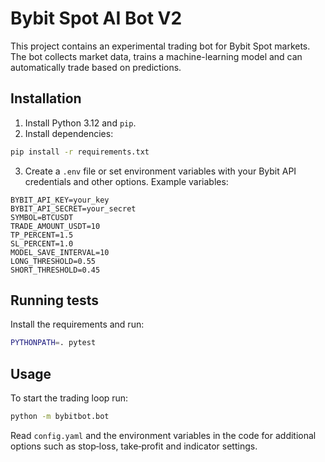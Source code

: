 # Bybit Spot AI Bot V2

This project contains an experimental trading bot for Bybit Spot markets. The bot collects market data, trains a machine-learning model and can automatically trade based on predictions.

## Installation

1. Install Python 3.12 and `pip`.
2. Install dependencies:

```bash
pip install -r requirements.txt
```

3. Create a `.env` file or set environment variables with your Bybit API credentials and other options. Example variables:

```
BYBIT_API_KEY=your_key
BYBIT_API_SECRET=your_secret
SYMBOL=BTCUSDT
TRADE_AMOUNT_USDT=10
TP_PERCENT=1.5
SL_PERCENT=1.0
MODEL_SAVE_INTERVAL=10
LONG_THRESHOLD=0.55
SHORT_THRESHOLD=0.45
```

## Running tests

Install the requirements and run:

```bash
PYTHONPATH=. pytest
```

## Usage

To start the trading loop run:

```bash
python -m bybitbot.bot
```

Read `config.yaml` and the environment variables in the code for additional options such as stop‑loss, take‑profit and indicator settings.
